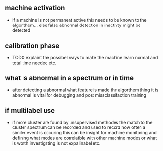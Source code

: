 ## machine activation
- if a machine is not permanent active this needs to be known to the algorithem... else false abnormal detection in inactivty might be detected

## calibration phase
- TODO explaint the possibel ways to make the machine learn normal and total time needed etc.

## what is abnormal in a spectrum or in time
- after detecting a abnormal what feature is made the algorthem thing it is abnormal is vital for debugging and post missclassifaction training

## if multilabel use
- if more cluster are found by unsupervised methodes the match to the cluster spectrum can be recorded and used to record how often a similer event is occuring this can be insight for machine monitoring and defining what modes are correlatble with other machine modes or what is worth investigating is not expalinabel etc.
